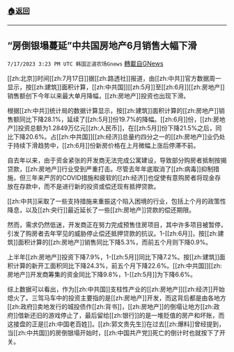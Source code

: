 ###  [:house:返回](README.md)
---


## “房倒银塌蔓延”中共国房地产6月销售大幅下滑
`7/17/2023 3:23 PM UTC 韩国正道农场Gnews` [轉載自GNews](https://gnews.org/articles/1466601)


  

  

[[zh:北京]]时间[[zh:7月17日]]据[[zh:路透社]]报道，由[[zh:中共]]官方数据周一显示，按[[zh:建筑]]面积计算，[[zh:中共国]][[zh:5月]]至[[zh:6月]][[zh:房地产]]销售额创下今年以来最大单月降幅，[[zh:房地产]]投资也出现下滑。

  

根据[[zh:中共]]统计局的数据计算显示，按[[zh:建筑]]面积计算的[[zh:房地产]]销售额同比下降28.1%，延续了[[zh:5月]]份19.7%的降幅。[[zh:6月]]份，[[zh:房地产]]投资总额为1.2849万亿元[[zh:人民币]]，在[[zh:5月]]份下降21.5%之后，同比下降20.6%。占[[zh:中共国]][[zh:经济]]总量约四分之一的[[zh:房地产]]业仍处于持续下滑趋势中，[[zh:6月]]份新房价格在上月微幅上涨后停滞不前。

  

自去年以来，由于资金紧张的开发商无法完成公寓建设，导致部分购房者抵制按揭贷款，[[zh:房地产]]行业受到严重打击。尽管去年年底取消了[[zh:病毒]]抑制措施，但三年来严厉的COVID措施和疲软的[[zh:经济]]也促使有意购房者将现金存放在存款中，而不是进行新的投资或偿还现有抵押贷款。

[[zh:中共]]采取了一些支持措施来重振这个陷入困境的行业，包括上个月的政策性降息，以及[[zh:央行]]最近延长了一些[[zh:房地产]]贷款的偿还期限。

  

然而，需求仍然低迷，开发商正在努力完成预售住房项目，其中许多项目被暂停，引发了购房者去年罕见的威胁停止偿还抵押贷款的抗议。1-[[zh:6月]]，按[[zh:建筑]]面积计算的[[zh:房地产]]销售同比下降5.3%，而前五个月则下降0.9%。

上半年[[zh:房地产]]投资下降7.9%，1-[[zh:5月]]同比下降7.2%。按[[zh:建筑]]面积计算的新开工面积同比下降24.3%，前五个月下降22.6%。[[zh:中共国]][[zh:房地产]]开发商筹集的资金同比下降9.8%，1-[[zh:5月]]为下降6.6%。

  

综上数据可以看出，作为[[zh:中共国]]支柱性产业的[[zh:房地产]][[zh:经济]]开始熄火了。三驾马车中的投资主要指的是[[zh:房地产]]开发，而这背后都是由各地方[[zh:政府]]卖地发行的城投债作[[zh:背书]]，[[zh:房地产]]的倒塌让地方[[zh:政府]]借新还旧的游戏停止了，最后留给[[zh:银行]]的是一堆贬值的房产和坏账，而这接盘的正是[[zh:中国老百姓]]。[[zh:郭文贵先生]]在过去[[zh:爆料]]曾经提到，当[[zh:中共国]]的房倒银塌开始时，[[zh:中国共产党]]死亡的倒计时也就按下了开关。
